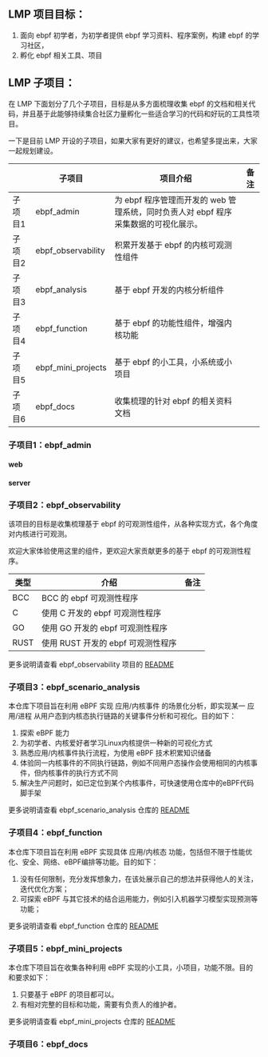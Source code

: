 ## LMP 项目目标：

1. 面向 ebpf 初学者，为初学者提供 ebpf 学习资料、程序案例，构建 ebpf 的学习社区，
2. 孵化 ebpf 相关工具、项目

## LMP 子项目：

在 LMP 下面划分了几个子项目，目标是从多方面梳理收集 ebpf 的文档和相关代码，并且基于此能够持续集合社区力量孵化一些适合学习的代码和好玩的工具性项目。

一下是目前 LMP 开设的子项目，如果大家有更好的建议，也希望多提出来，大家一起规划建设。

||子项目|项目介绍|备注|
|-|-|-|-|
|子项目1|ebpf_admin|为 ebpf 程序管理而开发的 web 管理系统，同时负责人对 ebpf 程序采集数据的可视化展示。||
|子项目2|ebpf_observability|积累开发基于 ebpf 的内核可观测性组件||
|子项目3|ebpf_analysis|基于 ebpf 开发的内核分析组件||
|子项目4|ebpf_function|基于 ebpf 的功能性组件，增强内核功能||
|子项目5|ebpf_mini_projects|基于 ebpf 的小工具，小系统或小项目||
|子项目6|ebpf_docs|收集梳理的针对 ebpf 的相关资料文档||


### 子项目1：ebpf_admin
#### web
#### server


### 子项目2：ebpf_observability

该项目的目标是收集梳理基于 ebpf 的可观测性组件，从各种实现方式，各个角度对内核进行可观测。

欢迎大家体验使用这里的组件，更欢迎大家贡献更多的基于 ebpf 的可观测性程序。

|类型|介绍|备注|
|-|-|-|
|BCC|BCC 的 ebpf 可观测性程序||
|C|使用 C 开发的 ebpf 可观测性程序||
|GO|使用 GO 开发的 ebpf 可观测性程序||
|RUST|使用 RUST 开发的 ebpf 可观测性程序||

更多说明请查看 ebpf_observability 项目的 [README](ebpf_observability/README.md)



### 子项目3：ebpf_scenario_analysis

本仓库下项目旨在利用 eBPF 实现 应用/内核事件 的场景化分析，即实现某一 应用/进程 从用户态到内核态执行链路的关键事件分析和可视化。目的如下：

1. 探索 eBPF 能力
2. 为初学者、内核爱好者学习Linux内核提供一种新的可视化方式
3. 熟悉应用/内核事件执行流程，为使用 eBPF 技术积累知识储备
4. 体验同一内核事件的不同执行链路，例如不同用户态操作会使用相同的内核事件，但内核事件的执行方式不同
5. 解决生产问题时，如已定位到某个内核事件，可快速使用仓库中的eBPF代码脚手架

更多说明请查看 ebpf_scenario_analysis 仓库的 [README](ebpf_scenario_analysis/README.md)

### 子项目4：ebpf_function
本仓库下项目旨在利用 eBPF 实现具体 应用/内核态 功能，包括但不限于性能优化、安全、网络、eBPF编排等功能。目的如下：

1. 没有任何限制，充分发挥想象力，在该处展示自己的想法并获得他人的关注，迭代优化方案；
2. 可探索 eBPF 与其它技术的结合运用能力，例如引入机器学习模型实现预测等功能；

更多说明请查看 ebpf_function 仓库的 [README](ebpf_function/README.md)

### 子项目5：ebpf_mini_projects

本仓库下项目旨在收集各种利用 eBPF 实现的小工具，小项目，功能不限。目的和要求如下：

1. 只要基于 eBPF 的项目都可以。
2. 有相对完整的目标和功能，需要有负责人的维护者。

更多说明请查看 ebpf_mini_projects 仓库的 [README](ebpf_mini_projects/README.md)

### 子项目6：ebpf_docs

